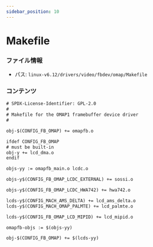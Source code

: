 ```yaml
---
sidebar_position: 10
---
```

# Makefile

### ファイル情報

- パス: `linux-v6.12/drivers/video/fbdev/omap/Makefile`

### コンテンツ

```txt
# SPDX-License-Identifier: GPL-2.0
#
# Makefile for the OMAP1 framebuffer device driver
#

obj-$(CONFIG_FB_OMAP) += omapfb.o

ifdef CONFIG_FB_OMAP
# must be built-in
obj-y += lcd_dma.o
endif

objs-yy := omapfb_main.o lcdc.o

objs-y$(CONFIG_FB_OMAP_LCDC_EXTERNAL) += sossi.o

objs-y$(CONFIG_FB_OMAP_LCDC_HWA742) += hwa742.o

lcds-y$(CONFIG_MACH_AMS_DELTA) += lcd_ams_delta.o
lcds-y$(CONFIG_MACH_OMAP_PALMTE) += lcd_palmte.o

lcds-y$(CONFIG_FB_OMAP_LCD_MIPID) += lcd_mipid.o

omapfb-objs := $(objs-yy)

obj-$(CONFIG_FB_OMAP) += $(lcds-yy)

```
